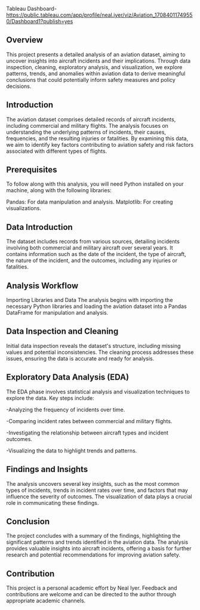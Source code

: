 Tableau Dashboard- https://public.tableau.com/app/profile/neal.iyer/viz/Aviation_17084011749550/Dashboard1?publish=yes



## Overview
This project presents a detailed analysis of an aviation dataset, aiming to uncover insights into aircraft incidents and their implications. Through data inspection, cleaning, exploratory analysis, and visualization, we explore patterns, trends, and anomalies within aviation data to derive meaningful conclusions that could potentially inform safety measures and policy decisions.

## Introduction
The aviation dataset comprises detailed records of aircraft incidents, including commercial and military flights. The analysis focuses on understanding the underlying patterns of incidents, their causes, frequencies, and the resulting injuries or fatalities. By examining this data, we aim to identify key factors contributing to aviation safety and risk factors associated with different types of flights.

## Prerequisites
To follow along with this analysis, you will need Python installed on your machine, along with the following libraries:

Pandas: For data manipulation and analysis.
Matplotlib: For creating visualizations.


## Data Introduction
The dataset includes records from various sources, detailing incidents involving both commercial and military aircraft over several years. It contains information such as the date of the incident, the type of aircraft, the nature of the incident, and the outcomes, including any injuries or fatalities.

## Analysis Workflow
Importing Libraries and Data
The analysis begins with importing the necessary Python libraries and loading the aviation dataset into a Pandas DataFrame for manipulation and analysis.

## Data Inspection and Cleaning
Initial data inspection reveals the dataset's structure, including missing values and potential inconsistencies. The cleaning process addresses these issues, ensuring the data is accurate and ready for analysis.

## Exploratory Data Analysis (EDA)
The EDA phase involves statistical analysis and visualization techniques to explore the data. Key steps include:

-Analyzing the frequency of incidents over time.

-Comparing incident rates between commercial and military flights.

-Investigating the relationship between aircraft types and incident outcomes.

-Visualizing the data to highlight trends and patterns.

## Findings and Insights
The analysis uncovers several key insights, such as the most common types of incidents, trends in incident rates over time, and factors that may influence the severity of outcomes. The visualization of data plays a crucial role in communicating these findings.

## Conclusion
The project concludes with a summary of the findings, highlighting the significant patterns and trends identified in the aviation data. The analysis provides valuable insights into aircraft incidents, offering a basis for further research and potential recommendations for improving aviation safety.

## Contribution
This project is a personal academic effort by Neal Iyer. Feedback and contributions are welcome and can be directed to the author through appropriate academic channels.




